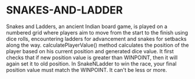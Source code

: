 # SNAKES-AND-LADDER
Snakes and Ladders, an ancient Indian board game, is played on a numbered grid where players aim to move from the start to the finish using dice rolls, encountering ladders for advancement and snakes for setbacks along the way.
calculatePlayerValue() method calculates the position of the player based on his current position and generated dice value.
It first checks that if new position value is greater than WINPOINT, then it will again set it to old position. In SnakeNLadder to win the race, your final position value must match the WINPOINT. It can't be less or more.
